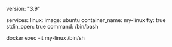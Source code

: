 version: "3.9"

services:
  linux:
    image: ubuntu
    container_name: my-linux
    tty: true
    stdin_open: true
    command: /bin/bash

    
docker exec -it my-linux /bin/sh